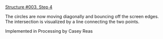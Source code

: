 [Structure #003, Step 4]

The circles are now moving diagonally and bouncing off the screen edges. The intersection is visualized by a line connecting the two points.

Implemented in Processing
by Casey Reas

[Structure #003, Step 4]: http://artport.whitney.org/commissions/softwarestructures/s3_process_4/code.html
